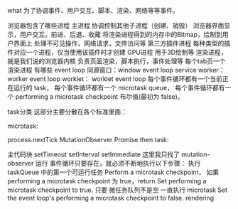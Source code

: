 what
为了协调事件、用户交互、脚本、渲染、网络等等事件。

浏览器包含了哪些进程
主进程
协调控制其他子进程（创建、销毁）
浏览器界面显示，用户交互，前进、后退、收藏
将渲染进程得到的内存中的Bitmap，绘制到用户界面上
处理不可见操作，网络请求，文件访问等
第三方插件进程
每种类型的插件对应一个进程，仅当使用该插件时才创建
GPU进程
用于3D绘制等
渲染进程，就是我们说的浏览器内核
负责页面渲染，脚本执行，事件处理等
每个tab页一个渲染进程
有哪些 event loop
同源窗口：window event loop
service worker：worker event loop
worklet： worklet event loop
每个事件循环都有一个当前正在运行的 task，
每个事件循环都有一个 microtask queue，
每个事件循环都有一个 performing a microtask checkpoint 布尔值(最初为 false)。

task分类
这部分主要分散在各个标准里面：

microtask:

process.nextTick
MutationObserver
Promise.then
task:

主代码块
setTimeout
setInterval
setImmediate
这里我只找了 mutation-observer
运行
事件循环只要存在，就必须不断地执行以下步骤：
执行 taskQueue 中的第一个可运行任务
Perform a microtask checkpoint，
如果 performing a microtask checkpoint 为 true，return
Set performing a microtask checkpoint to true.
只要 微任务队列不是空 一直执行 microtask
Set the event loop's performing a microtask checkpoint to false.
rendering